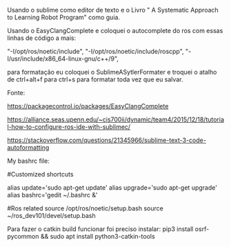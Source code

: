 Usando o sublime como editor de texto e o Livro " A Systematic Approach to Learning Robot Program" como guia.



Usando o EasyClangComplete e coloquei o autocomplete do ros com essas linhas de código a mais:

"-I/opt/ros/noetic/include",
"-I/opt/ros/noetic/include/roscpp",
"-I/usr/include/x86_64-linux-gnu/c++/9",

para formatação eu coloquei o SublimeASytlerFormater e troquei o atalho de ctrl+alt+f para ctrl+s para formatar toda vez que eu salvar.

Fonte:

https://packagecontrol.io/packages/EasyClangComplete

https://alliance.seas.upenn.edu/~cis700ii/dynamic/team4/2015/12/18/tutorial-how-to-configure-ros-ide-with-sublimec/

https://stackoverflow.com/questions/21345966/sublime-text-3-code-autoformatting



My bashrc file:

#Customized shortcuts

alias update='sudo apt-get update'
alias upgrade='sudo apt-get upgrade'
alias bashrc='gedit ~/.bashrc &'

#Ros related
source /opt/ros/noetic/setup.bash
source ~/ros_dev101/devel/setup.bash


Para fazer o catkin build funcionar foi preciso instalar:
pip3 install osrf-pycommon && sudo apt install python3-catkin-tools